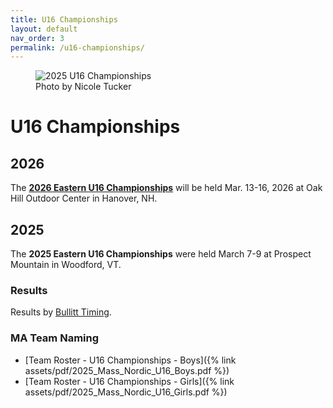 ```yaml
---
title: U16 Championships
layout: default
nav_order: 3
permalink: /u16-championships/
---
```


<figure class="float-top image-with-credit">
  <img 
    src="{{ site.baseurl }}/assets/images/optimized/2025_u16_championships.jpg" 
    alt="2025 U16 Championships">
  <figcaption class="image-credit">
    Photo by Nicole Tucker
  </figcaption>
</figure>

# U16 Championships

## 2026

The **[2026 Eastern U16 Championships](https://nensa.net/u16-championships/)** will be held Mar. 13-16, 2026 at Oak Hill Outdoor Center in Hanover, NH.

## 2025

The **2025 Eastern U16 Championships** were held March 7-9 at Prospect Mountain in Woodford, VT.

### Results

Results by [Bullitt Timing](https://bullitttiming.com/events/NENSA-U16-2025).

### MA Team Naming

- [Team Roster - U16 Championships - Boys]({% link assets/pdf/2025_Mass_Nordic_U16_Boys.pdf %})
- [Team Roster - U16 Championships - Girls]({% link assets/pdf/2025_Mass_Nordic_U16_Girls.pdf %})

